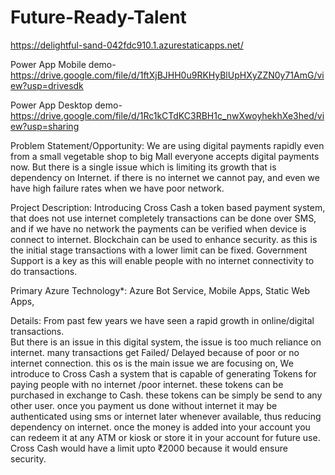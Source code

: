 # Future-Ready-Talent
https://delightful-sand-042fdc910.1.azurestaticapps.net/

Power App Mobile demo- https://drive.google.com/file/d/1ftXjBJHH0u9RKHyBlUpHXyZZN0y71AmG/view?usp=drivesdk

Power App Desktop demo- https://drive.google.com/file/d/1Rc1kCTdKC3RBH1c_nwXwoyhekhXe3hed/view?usp=sharing

Problem Statement/Opportunity:
We are using digital payments rapidly even from a small vegetable shop to big Mall everyone accepts digital payments now. But there is a single issue which is limiting its growth that is dependency on Internet. if there is no internet we cannot pay, and even we have high failure rates when we have poor network.

Project Description:
Introducing Cross Cash a token based payment system, that does not use internet completely transactions can be done over SMS, and if we have no network the payments can be verified when device is connect to internet. Blockchain can be used to enhance security. as this is the initial stage transactions with a lower limit can be fixed. Government Support is a key as this will enable people with no internet connectivity to do transactions.

Primary Azure Technology*:
Azure Bot Service, Mobile Apps, Static Web Apps,

Details:
From past few years we have seen a rapid growth in online/digital transactions.  
But there is an issue in this digital system, the issue is too much reliance on internet.
many transactions get Failed/ Delayed because of poor or no internet connection. 
this os is the main issue we are focusing on,
We introduce to Cross Cash a system that is capable of generating Tokens for paying people with no internet /poor internet. these tokens can be purchased in exchange to Cash.
these tokens can be simply be send to any other user. once you payment us done without internet it may be authenticated using sms or internet later whenever available, thus reducing dependency on internet.
once the money is added into your account you can redeem it at any ATM or kiosk or store it in your account for future use.
Cross Cash would have a limit upto  ₹2000 because it would ensure security.
